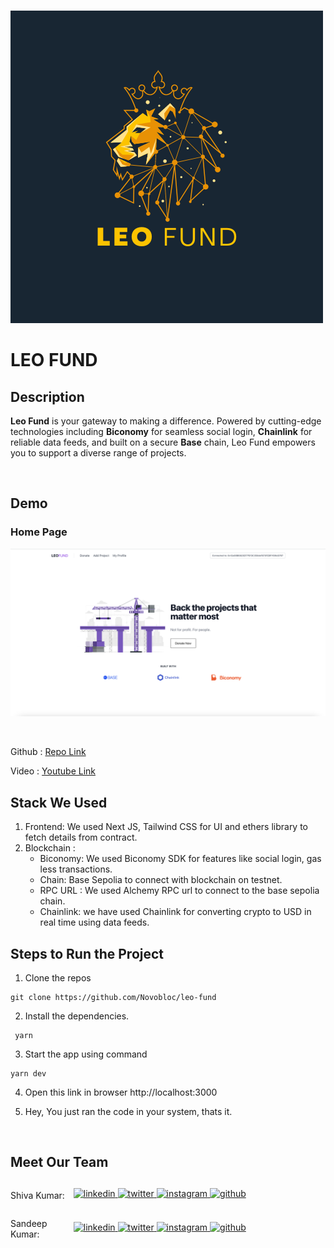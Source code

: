 <br>

![Brand](_submission/brand.png)

# LEO FUND

## Description
**Leo Fund** is your gateway to making a difference. Powered by cutting-edge technologies including **Biconomy** for seamless social login, **Chainlink** for reliable data feeds, and built on a secure **Base** chain, Leo Fund empowers you to support a diverse range of projects.

<br>

## Demo

### Home Page

![Home](_submission/dashboard.png)

<br>

Github : <a style="margin-bottom: 5px;" href="https://github.com/Novobloc/leo-fund" target="_blank"> Repo Link </a>

Video : <a style="margin-bottom: 5px;" href="put the video like here" target="_blank"> Youtube Link </a>

## Stack We Used
1. Frontend: We used Next JS, Tailwind CSS for UI and ethers library to fetch details from contract.
2. Blockchain :
   - Biconomy: We used Biconomy SDK for features like social login, gas less transactions.
   - Chain: Base Sepolia to connect with blockchain on testnet.
   - RPC URL : We used Alchemy RPC url to connect to the base sepolia chain.
   - Chainlink: we have used Chainlink for converting crypto to USD in real time using data feeds.

## Steps to Run the Project

1. Clone the repos

```
git clone https://github.com/Novobloc/leo-fund
```

2. Install the dependencies.

```
 yarn
```

3. Start the app using command

```
yarn dev
```

4. Open this link in browser http://localhost:3000

5. Hey, You just ran the code in your system, thats it.

<br>

## Meet Our Team

<div style="display: flex; justify-content: space-between; align-items: center;">
   <p style="flex:1">Shiva Kumar: </p>
   <div style="flex:4; justify-content: space-between;">
      <a href="https://www.linkedin.com/in/shivamangina/" target="_blank">
      <img src=https://img.shields.io/badge/linkedin-%2300acee.svg?color=405DE6&style=for-the-badge&logo=linkedin&logoColor=white alt=linkedin style="margin-bottom: 5px;" />
      </a>
      <a href="https://twitter.com/shivakmangina" target="_blank">
      <img src=https://img.shields.io/badge/twitter-%2300acee.svg?color=1DA1F2&style=for-the-badge&logo=twitter&logoColor=white alt=twitter style="margin-bottom: 5px;" />
      </a>
      <a href="https://www.instagram.com/shiva_mangina" target="_blank">
      <img src=https://img.shields.io/badge/instagram-%ff5851db.svg?color=C13584&style=for-the-badge&logo=instagram&logoColor=white alt=instagram style="margin-bottom: 5px;" />
      </a>
      <a href="https://github.com/shivamangina" target="_blank">
      <img src=https://img.shields.io/badge/GitHub-100000?style=for-the-badge&logo=github&logoColor=white alt=github style="margin-bottom: 5px;" />
      </a>
   </div>
</div>

<div style="display: flex; justify-content: space-between; align-items: center;">
   <p style="flex:1">Sandeep Kumar: </p>
   <div style="flex:4; justify-content: space-between;">
      <a href="https://www.linkedin.com/in/satyasandeep" target="_blank">
      <img src=https://img.shields.io/badge/linkedin-%2300acee.svg?color=405DE6&style=for-the-badge&logo=linkedin&logoColor=white alt=linkedin style="margin-bottom: 5px;" />
      </a>
      <a href="https://twitter.com/satyasandeep76" target="_blank">
      <img src=https://img.shields.io/badge/twitter-%2300acee.svg?color=1DA1F2&style=for-the-badge&logo=twitter&logoColor=white alt=twitter style="margin-bottom: 5px;" />
      </a>
      <a href="https://www.instagram.com/satyasandeep007" target="_blank">
      <img src=https://img.shields.io/badge/instagram-%ff5851db.svg?color=C13584&style=for-the-badge&logo=instagram&logoColor=white alt=instagram style="margin-bottom: 5px;" />
      </a>
      <a href="https://github.com/satyasandeep007" target="_blank">
      <img src=https://img.shields.io/badge/GitHub-100000?style=for-the-badge&logo=github&logoColor=white alt=github style="margin-bottom: 5px;" />
      </a>
   </div>
</div>
